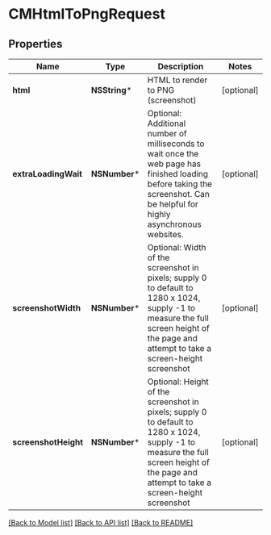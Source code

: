 # CMHtmlToPngRequest

## Properties
Name | Type | Description | Notes
------------ | ------------- | ------------- | -------------
**html** | **NSString*** | HTML to render to PNG (screenshot) | [optional] 
**extraLoadingWait** | **NSNumber*** | Optional: Additional number of milliseconds to wait once the web page has finished loading before taking the screenshot.  Can be helpful for highly asynchronous websites. | [optional] 
**screenshotWidth** | **NSNumber*** | Optional: Width of the screenshot in pixels; supply 0 to default to 1280 x 1024, supply -1 to measure the full screen height of the page and attempt to take a screen-height screenshot | [optional] 
**screenshotHeight** | **NSNumber*** | Optional: Height of the screenshot in pixels; supply 0 to default to 1280 x 1024, supply -1 to measure the full screen height of the page and attempt to take a screen-height screenshot | [optional] 

[[Back to Model list]](../README.md#documentation-for-models) [[Back to API list]](../README.md#documentation-for-api-endpoints) [[Back to README]](../README.md)


